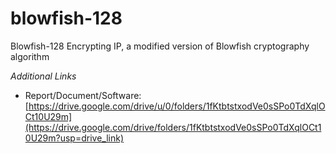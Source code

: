 # blowfish-128
Blowfish-128 Encrypting IP, a modified version of Blowfish cryptography algorithm

_Additional Links_
- Report/Document/Software: [https://drive.google.com/drive/u/0/folders/1fKtbtstxodVe0sSPo0TdXqlOCt10U29m](https://drive.google.com/drive/folders/1fKtbtstxodVe0sSPo0TdXqlOCt10U29m?usp=drive_link)
